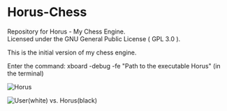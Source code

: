 # Horus-Chess
Repository for Horus - My Chess Engine.  
Licensed under the GNU General Public License ( GPL 3.0 ).

This is the initial version of my chess engine.  

Enter the command: xboard -debug -fe "Path to the executable Horus" (in the terminal)  

![Horus](https://cloud.githubusercontent.com/assets/2707025/21494889/c8afb090-cc14-11e6-9849-cf09c83f97eb.jpg)  

![User(white) vs. Horus(black)](https://github.com/universecoder/Horus-Chess-Engine/blob/master/Horus_game.png)
